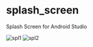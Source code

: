 # splash_screen
Splash Screen for Android Studio

![spl1](https://user-images.githubusercontent.com/112081615/187073074-2edcb866-b2d8-4fab-ae6a-1f3a9d675114.png) ![spl2](https://user-images.githubusercontent.com/112081615/187073159-f7cdf967-5ddb-47bf-ba46-3f7142c7d786.png)

